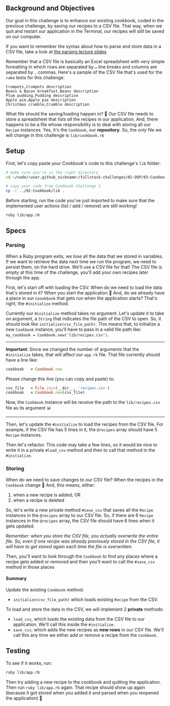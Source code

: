 ## Background and Objectives

Our goal in this challenge is to enhance our existing cookbook, coded in the previous challenge, by saving our recipes to a CSV file. That way, when we quit and restart our application in the Terminal, our recipes will still be saved on our computer.

If you want to remember the syntax about how to parse and store data in a CSV file, take a look at [the parsing lecture slides](https://kitt.lewagon.com/camps/<user.batch_slug>/lectures/content/lectures/ruby/06-parsing-storing-data/index.html?title=Parsing+%26+Storing+Data#/2/3)

Remember that a CSV file is basically an Excel spreadsheet with very simple formatting in which rows are separated by `↵` line breaks and columns are separated by `,` commas. Here's a sample of the CSV file that's used for the `rake` tests for this challenge:

```csv
Crumpets,Crumpets description
Beans & Bacon breakfast,Beans description
Plum pudding,Pudding description
Apple pie,Apple pie description
Christmas crumble,Crumble description
```

What file should the saving/loading happen in? 🤔 Our CSV file needs to store a spreadsheet that lists _all_ the recipes in our application. And, there happens to be a file whose responsibility is to deal with storing all our `Recipe` instances. Yes, it's the `Cookbook`, our **repository**. So, the _only_ file we will change in this challenge is `lib/cookbook.rb`

## Setup

First, let's copy paste your Cookbook's code to this challenge's `lib` folder:

```bash
# make sure you're in the right directory
cd ~/code/<user.github_nickname>/fullstack-challenges/02-OOP/03-Cookbook/03-Cookbook-With-CSV

# copy your code from Cookbook Challenge 2
cp -r ../02-Cookbook/lib .
```

Before starting, run the code you've just imported to make sure that the implemented user actions (list / add / remove) are still working!

```bash
ruby lib/app.rb
```

## Specs

### Parsing

When a Ruby program exits, we lose all the data that we stored in variables. If we want to retrieve the data next time we run the program, we need to persist them, on the hard drive. We'll use a CSV file for that! The CSV file is empty at this time of the challenge, you'll add your own recipes later through the app.

First, let's start off with loading the CSV. When do we need to load the data that's stored in it? When you start the application 🚀 And, do we already have a place in our `Coookbook` that gets run when the application starts? That's right, the `#initialize` method.

Currently our `#initialize` method takes no argument. Let's update it to take on argument, a `String` that indicates the file path of the CSV to open. So, it should look like `initialize(csv_file_path)`. This means that, to initialize a new `Cookbook` instance, you'll have to pass in a valid file path like: `my_cookbook = Cookbook.new('lib/recipes.csv')`.

***

**Important**: Since we changed the number of arguments that the `#initialize` takes, that will affect our `app.rb` file. That file currently should have a line like:

```rb
cookbook   = Cookbook.new
```

Please change this line (you can copy and paste) to:

```rb
csv_file   = File.join(__dir__, 'recipes.csv')
cookbook   = Cookbook.new(csv_file)
```

Now, the `Cookbook` instance will be receive the path to the `lib/recipes.csv` file as its argument 📊

***

Then, let's update the `#initialize` to load the recipes from the CSV file. For example, if the CSV file has 5 lines in it, the `@recipes` array should have 5 `Recipe` instances.

Then let's refactor. This code may take a few lines, so it would be nice to write it in a private `#load_csv` method and then to call that method in the `#initialize`.

### Storing

When do we need to save changes to our CSV file? When the recipes in the `Cookbook` change 🌈 And, this means, either:

1. when a new recipe is added; OR
2. when a recipe is deleted

So, let's write a new private method `#save_csv` that saves all the `Recipe` instances in the `@recipes` array to our CSV file. So, if there are 6 `Recipe` instances in the `@recipes` array, the CSV file should have 6 lines when it gets updated.

_Remember: when you store the CSV file, you actually overwrite the entire file. So, even if one recipe was already previously stored in the CSV file, it will have to get stored again each time the file is overwritten._

Then, you'll want to look through the `Cookbook` to find any places where a recipe gets added or removed and then you'll want to call the `#save_csv` method in those places

#### Summary

Update the existing `Cookbook` method:
- `initialize(csv_file_path)` which loads existing `Recipe` from the CSV.

To load and store the data in the CSV, we will implement 2 **private** methods:
- `load_csv`, which loads the existing data from the CSV file to our application. We'll call this inside the `#initialize`.
- `save_csv`, which adds the new recipes as **new rows** in our CSV file. We'll call this any time we either add or remove a recipe from the `Cookbook`.

## Testing

To see if it works, run:

```bash
ruby lib/app.rb
```

Then try adding a new recipe to the cookbook and quitting the application. Then run `ruby lib/app.rb` again. That recipe should show up again (because it got stored when you added it and parsed when you reopened the application) 💾
